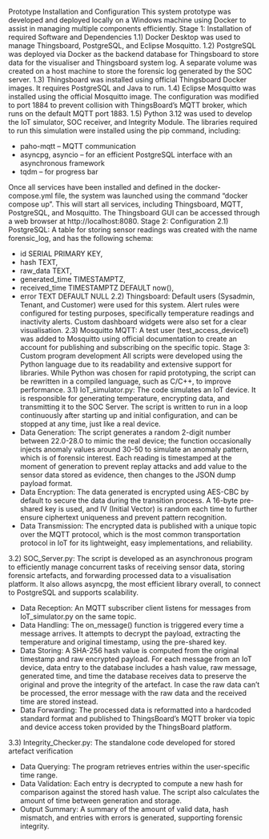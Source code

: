 Prototype Installation and Configuration
This system prototype was developed and deployed locally on a Windows machine using Docker to assist in managing multiple components efficiently. 
Stage 1: Installation of required Software and Dependencies
1.1)	 Docker Desktop was used to manage Thingsboard, PostgreSQL, and Eclipse Mosquitto. 
1.2)	 PostgreSQL was deployed via Docker as the backend database for Thingsboard to store data for the visualiser and Thingsboard system log. A separate volume was created on a host machine to store the forensic log generated by the SOC server.
1.3)	 Thingsboard was installed using official Thingsboard Docker images. It requires PostgreSQL and Java to run. 
1.4)	 Eclipse Mosquitto was installed using the official Mosquitto image. The configuration was modified to port 1884 to prevent collision with ThingsBoard’s MQTT broker, which runs on the default MQTT port 1883. 
1.5)	 Python 3.12 was used to develop the IoT simulator, SOC receiver, and Integrity Module. The libraries required to run this simulation were installed using the pip command, including:
-	paho-mqtt – MQTT communication
-	asyncpg, asyncio – for an efficient PostgreSQL interface with an asynchronous framework
-	tqdm – for progress bar

Once all services have been installed and defined in the docker-compose.yml file, the system was launched using the command “docker compose up”. This will start all services, including Thingsboard, MQTT, PostgreSQL, and Mosquitto. The Thingsboard GUI can be accessed through a web browser at http://localhost:8080.
Stage 2: Configuration
2.1)	 PostgreSQL: A table for storing sensor readings was created with the name forensic_log, and has the following schema:
-	id SERIAL PRIMARY KEY,
-	hash TEXT,
-	raw_data TEXT,
-	generated_time TIMESTAMPTZ,
-	received_time TIMESTAMPTZ DEFAULT now(),
-	error TEXT DEFAULT NULL
2.2)	 Thingsboard: Default users (Sysadmin, Tenant, and Customer) were used for this system. Alert rules were configured for testing purposes, specifically temperature readings and inactivity alerts. Custom dashboard widgets were also set for a clear visualisation.
2.3)	 Mosquitto MQTT: A test user (test_access_device1) was added to Mosquitto using official documentation to create an account for publishing and subscribing on the specific topic.
Stage 3: Custom program development
All scripts were developed using the Python language due to its readability and extensive support for libraries. While Python was chosen for rapid prototyping, the script can be rewritten in a compiled language, such as C/C++, to improve performance.
3.1)	 IoT_simulator.py: The code simulates an IoT device. It is responsible for generating temperature, encrypting data, and transmitting it to the SOC Server. The script is written to run in a loop continuously after starting up and initial configuration, and can be stopped at any time, just like a real device.
-	Data Generation: The script generates a random 2-digit number between 22.0-28.0 to mimic the real device; the function occasionally injects anomaly values around 30-50 to simulate an anomaly pattern, which is of forensic interest. Each reading is timestamped at the moment of generation to prevent replay attacks and add value to the sensor data stored as evidence, then changes to the JSON dump payload format.
-	Data Encryption: The data generated is encrypted using AES-CBC by default to secure the data during the transition process. A 16-byte pre-shared key is used, and IV (Initial Vector) is random each time to further ensure ciphertext uniqueness and prevent pattern recognition. 
-	Data Transmission: The encrypted data is published with a unique topic over the MQTT protocol, which is the most common transportation protocol in IoT for its lightweight, easy implementations, and reliability.

3.2)	 SOC_Server.py: The script is developed as an asynchronous program to efficiently manage concurrent tasks of receiving sensor data, storing forensic artefacts, and forwarding processed data to a visualisation platform. It also allows asyncpg, the most efficient library overall, to connect to PostgreSQL and supports scalability.
-	Data Reception: An MQTT subscriber client listens for messages from IoT_simulator.py on the same topic. 
-	Data Handling: The on_message() function is triggered every time a message arrives. It attempts to decrypt the payload, extracting the temperature and original timestamp, using the pre-shared key.
-	Data Storing: A SHA-256 hash value is computed from the original timestamp and raw encrypted payload.  For each message from an IoT device, data entry to the database includes a hash value, raw message, generated time, and time the database receives data to preserve the original and prove the integrity of the artefact. In case the raw data can’t be processed, the error message with the raw data and the received time are stored instead.
-	Data Forwarding: The processed data is reformatted into a hardcoded standard format and published to ThingsBoard’s MQTT broker via topic and device access token provided by the ThingsBoard platform.

3.3)	 Integrity_Checker.py: The standalone code developed for stored artefact verification
-	Data Querying: The program retrieves entries within the user-specific time range.
-	Data Validation: Each entry is decrypted to compute a new hash for comparison against the stored hash value. The script also calculates the amount of time between generation and storage.
-	Output Summary: A summary of the amount of valid data, hash mismatch, and entries with errors is generated, supporting forensic integrity.
